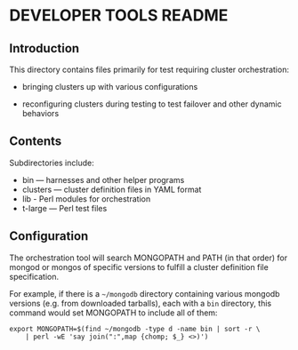DEVELOPER TOOLS README
======================

Introduction
------------

This directory contains files primarily for test requiring cluster
orchestration:

* bringing clusters up with various configurations

* reconfiguring clusters during testing to test failover
  and other dynamic behaviors

Contents
--------

Subdirectories include:

* bin — harnesses and other helper programs
* clusters — cluster definition files in YAML format
* lib - Perl modules for orchestration
* t-large — Perl test files

Configuration
-------------

The orchestration tool will search MONGOPATH and PATH (in that order) for
mongod or mongos of specific versions to fulfill a cluster definition
file specification.

For example, if there is a `~/mongodb` directory containing various mongodb
versions (e.g. from downloaded tarballs), each with a `bin` directory, this
command would set MONGOPATH to include all of them:

    export MONGOPATH=$(find ~/mongodb -type d -name bin | sort -r \
        | perl -wE 'say join(":",map {chomp; $_} <>)')


